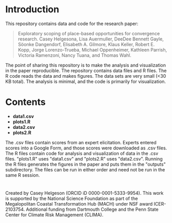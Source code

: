 # Introduction
This repository contains data and code for the research paper:

>Exploratory scoping of place-based opportunities for convergence research. Casey Helgesona, Lisa Auermuller, DeeDee Bennett Gayle, S&#246;onke Dangendorf, Elisabeth A. Gilmore, Klaus Keller, Robert E. Kopp, Jorge Lorenzo-Trueba, Michael Oppenheimer, Kathleen Parrish, Victoria Ramenzoni, Nancy Tuana, and Thomas Wahl.

The point of sharing this repository is to make the analysis and visualization in the paper reproducible. The repository contains data files and R files. The R code reads the data and makes figures. The data sets are very small (<30 KB total). The analysis is minimal, and the code is primarily for visualization. 

# Contents
+ **data1.csv** 
+ **plots1.R**
+ **data2.csv** 
+ **plots2.R** 

The .csv files contain scores from an expert elicitation. Experts entered scores into a Google Form, and those scores were downloaded as .csv files. The R files contain code for analysis and visualization of data in the .csv files. "plots1.R" uses "data1.csv" and "plots2.R" uses "data2.csv". Running the R files generates the figures in the paper and puts them in the "outputs" subdirectory. The files can be run in either order and need not be run in the same R session.


# 
Created by Casey Helgeson (ORCID iD 0000-0001-5333-9954).
This work is supported by the National Science Foundation as part of the Megalopolitan Coastal Transformation Hub (MACH) under NSF award ICER-2103754. Additional funding from Dartmouth College and the Penn State Center for Climate Risk Management (CLIMA).
